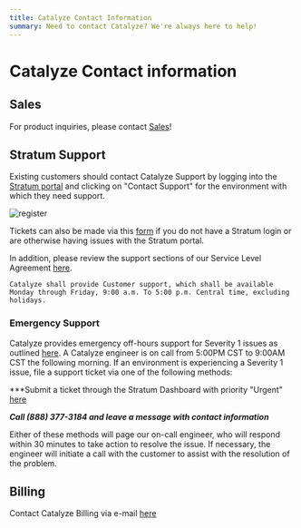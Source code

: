 ```yaml
---
title: Catalyze Contact Information
summary: Need to contact Catalyze? We're always here to help!
---
```


# Catalyze Contact information

## Sales

For product inquiries, please contact [Sales](mailto:sales@catalyze.io)!

## Stratum Support

Existing customers should contact Catalyze Support by logging into the [Stratum portal](https://product.catalyze.io/stratum) and clicking on "Contact Support" for the environment with which they need support.

![register](images/cont.png)

Tickets can also be made via this [form](https://catalyzeio.zendesk.com/hc/en-us/requests/new) if you do not have a Stratum login or are otherwise having issues with the Stratum portal.

In addition, please review the support sections of our Service Level Agreement [here](https://legal.catalyze.io/#service-level-and-support-agreement).

`Catalyze shall provide Customer support, which shall be available Monday through Friday, 9:00 a.m. To 5:00 p.m. Central time, excluding holidays.`

### Emergency Support

Catalyze provides emergency off-hours support for Severity 1 issues as outlined [here](https://legal.catalyze.io/#3-service-maintenance). A Catalyze engineer is on call from 5:00PM CST to 9:00AM CST the following morning. If an environment is experiencing a Severity 1 issue, file a support ticket via one of the following methods:

***Submit a ticket through the Stratum Dashboard with priority "Urgent" [here](https://product.catalyze.io/stratum/)

***Call (888) 377-3184 and leave a message with contact information***

Either of these methods will page our on-call engineer, who will respond within 30 minutes to take action to resolve the issue. If necessary, the engineer will initiate a call with the customer to assist with the resolution of the problem.

## Billing

Contact Catalyze Billing via e-mail [here](mailto:billing@catalyze.io)
